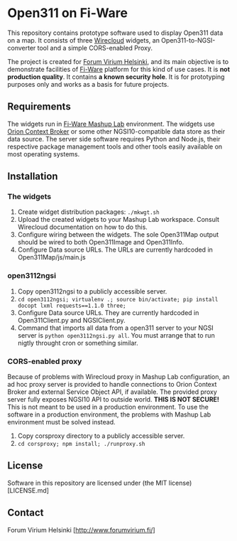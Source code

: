 Open311 on Fi-Ware
==================

This repository contains prototype software used to display Open311 data on a map.
It consists of three [Wirecloud](http://conwet.fi.upm.es/wirecloud/) widgets,
an Open311-to-NGSI-converter tool and a simple CORS-enabled Proxy.

The project is created for [Forum Virium Helsinki](http://forumvirium.fi/), and its main objective is
to demonstrate facilities of [Fi-Ware](http://www.fi-ware.org/) platform for this kind of use cases.
It is __not production quality__. It contains __a known security hole__. It is for prototyping purposes only and works as a basis for future projects.


Requirements
------------

The widgets run in [Fi-Ware Mashup Lab](https://mashup.lab.fi-ware.org/) environment. The widgets use
[Orion Context Broker](http://catalogue.fi-ware.org/enablers/publishsubscribe-context-broker-orion-context-broker) or some other
NGSI10-compatible data store as their data source. The server side software requires Python and Node.js, their respective package
management tools and other tools easily available on most operating systems.

Installation
------------

### The widgets
1. Create widget distribution packages:
    ` ./mkwgt.sh `
2. Upload the created widgets to your Mashup Lab workspace. Consult Wirecloud documentation on how to do this.
3. Configure wiring between the widgets. The sole Open311Map output should be wired to both Open311Image and Open311Info.
4. Configure Data source URLs. The URLs are currently hardcoded in Open311Map/js/main.js

### open3112ngsi
1. Copy open3112ngsi to a publicly accessible server.
2. `cd open3112ngsi; virtualenv .; source bin/activate; pip install docopt lxml requests==1.1.0 three;`
3. Configure Data source URLs. They are currently hardcoded in Open311Client.py and NGSIClient.py.
4. Command that imports all data from a open311 server to your NGSI server is `python open3112ngsi.py all`. You must arrange
   that to run nigtly throught cron or something similar.


### CORS-enabled proxy
Because of problems with Wirecloud proxy in Mashup Lab configuration, an ad hoc proxy server is provided to handle connections
to Orion Context Broker and external Service Object API, if available.
The provided proxy server fully exposes NGSI10 API to outside world.
__THIS IS NOT SECURE!__ This is not meant to be used in a production environment.
To use the software in a production environment, the problems with Mashup Lab environment must be solved instead.

1. Copy corsproxy directory to a publicly accessible server.
2. `cd corsproxy; npm install; ./runproxy.sh`

License
-------

Software in this repository are licensed under (the MIT license)[LICENSE.md]

Contact
-------

Forum Virium Helsinki
[http://www.forumvirium.fi/]
